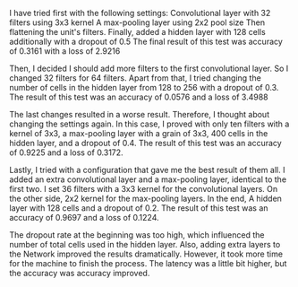I have tried first with the following settings:
Convolutional layer with 32 filters using 3x3 kernel
A max-pooling layer using 2x2 pool size
Then flattening the unit's filters.
Finally, added a hidden layer with 128 cells additionally with a dropout of 0.5 
The final result of this test was accuracy of 0.3161 with a loss of 2.9216

Then, I decided I should add more filters to the first convolutional layer. So I changed 32 filters for 64 filters. Apart from that, I tried changing the number of cells in the hidden layer from 128 to 256 with a dropout of 0.3. 
The result of this test was an accuracy of 0.0576 and a loss of 3.4988

The last changes resulted in a worse result. Therefore, I thought about changing the settings again. In this case, I proved with only ten filters with a kernel of 3x3, a max-pooling layer with a grain of 3x3, 400 cells in the hidden layer, and a dropout of 0.4.
The result of this test was an accuracy of 0.9225 and a loss of 0.3172.

Lastly, I tried with a configuration that gave me the best result of them all. I added an extra convolutional layer and a max-pooling layer, identical to the first two. I set 36 filters with a 3x3 kernel for the convolutional layers. On the other side, 2x2 kernel for the max-pooling layers. In the end, A hidden layer with 128 cells and a dropout of 0.2.
The result of this test was an accuracy of 0.9697 and a loss of 0.1224.

The dropout rate at the beginning was too high, which influenced the number of total cells used in the hidden layer. Also, adding extra layers to the Network improved the results dramatically. However, it took more time for the machine to finish the process. The latency was a little bit higher, but the accuracy was accuracy improved.  